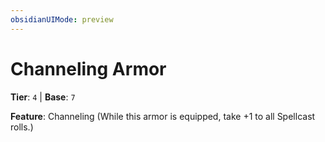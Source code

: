 ```yaml
---
obsidianUIMode: preview
---
```

# Channeling Armor

**Tier**: `4` | **Base**: `7`

**Feature**: Channeling (While this armor is equipped, take +1 to all Spellcast rolls.)
